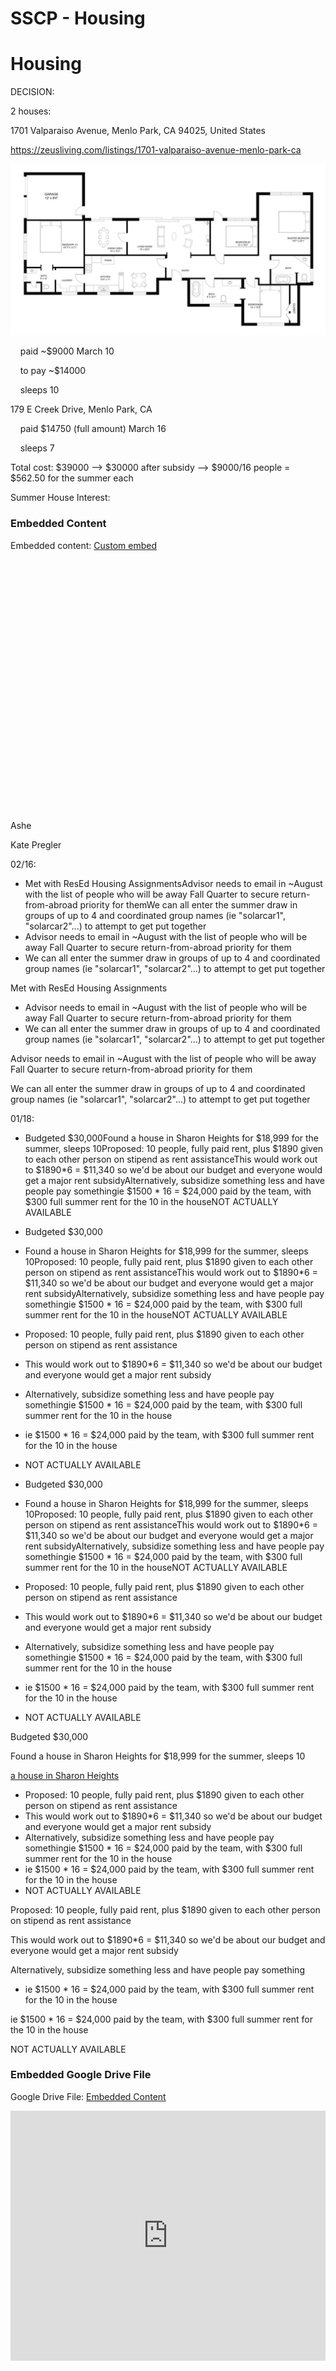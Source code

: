 # SSCP - Housing

# Housing

DECISION:

2 houses:

1701 Valparaiso Avenue, Menlo Park, CA 94025, United States

https://zeusliving.com/listings/1701-valparaiso-avenue-menlo-park-ca

![](../../../../../assets/image_610a020426.png)

    paid ~$9000 March 10

    to pay ~$14000

    sleeps 10

179 E Creek Drive, Menlo Park, CA

    paid $14750 (full amount) March 16

    sleeps 7

Total cost: $39000 --> $30000 after subsidy --> $9000/16 people = $562.50 for the summer each

Summer House Interest:

### Embedded Content

Embedded content: [Custom embed]()

<iframe width="100%" height="400" src="" frameborder="0"></iframe>

Ashe

Kate Pregler

02/16:

* Met with ResEd Housing AssignmentsAdvisor needs to email in ~August with the list of people who will be away Fall Quarter to secure return-from-abroad priority for themWe can all enter the summer draw in groups of up to 4 and coordinated group names (ie "solarcar1", "solarcar2"...) to attempt to get put together
* Advisor needs to email in ~August with the list of people who will be away Fall Quarter to secure return-from-abroad priority for them
* We can all enter the summer draw in groups of up to 4 and coordinated group names (ie "solarcar1", "solarcar2"...) to attempt to get put together

Met with ResEd Housing Assignments

* Advisor needs to email in ~August with the list of people who will be away Fall Quarter to secure return-from-abroad priority for them
* We can all enter the summer draw in groups of up to 4 and coordinated group names (ie "solarcar1", "solarcar2"...) to attempt to get put together

Advisor needs to email in ~August with the list of people who will be away Fall Quarter to secure return-from-abroad priority for them

We can all enter the summer draw in groups of up to 4 and coordinated group names (ie "solarcar1", "solarcar2"...) to attempt to get put together

01/18:

* Budgeted $30,000Found a house in Sharon Heights for $18,999 for the summer, sleeps 10Proposed: 10 people, fully paid rent, plus $1890 given to each other person on stipend as rent assistanceThis would work out to $1890*6 = $11,340 so we'd be about our budget and everyone would get a major rent subsidyAlternatively, subsidize something less and have people pay somethingie $1500 * 16 = $24,000 paid by the team, with $300 full summer rent for the 10 in the houseNOT ACTUALLY AVAILABLE
* Budgeted $30,000
* Found a house in Sharon Heights for $18,999 for the summer, sleeps 10Proposed: 10 people, fully paid rent, plus $1890 given to each other person on stipend as rent assistanceThis would work out to $1890*6 = $11,340 so we'd be about our budget and everyone would get a major rent subsidyAlternatively, subsidize something less and have people pay somethingie $1500 * 16 = $24,000 paid by the team, with $300 full summer rent for the 10 in the houseNOT ACTUALLY AVAILABLE
* Proposed: 10 people, fully paid rent, plus $1890 given to each other person on stipend as rent assistance
* This would work out to $1890*6 = $11,340 so we'd be about our budget and everyone would get a major rent subsidy
* Alternatively, subsidize something less and have people pay somethingie $1500 * 16 = $24,000 paid by the team, with $300 full summer rent for the 10 in the house
* ie $1500 * 16 = $24,000 paid by the team, with $300 full summer rent for the 10 in the house
* NOT ACTUALLY AVAILABLE

* Budgeted $30,000
* Found a house in Sharon Heights for $18,999 for the summer, sleeps 10Proposed: 10 people, fully paid rent, plus $1890 given to each other person on stipend as rent assistanceThis would work out to $1890*6 = $11,340 so we'd be about our budget and everyone would get a major rent subsidyAlternatively, subsidize something less and have people pay somethingie $1500 * 16 = $24,000 paid by the team, with $300 full summer rent for the 10 in the houseNOT ACTUALLY AVAILABLE
* Proposed: 10 people, fully paid rent, plus $1890 given to each other person on stipend as rent assistance
* This would work out to $1890*6 = $11,340 so we'd be about our budget and everyone would get a major rent subsidy
* Alternatively, subsidize something less and have people pay somethingie $1500 * 16 = $24,000 paid by the team, with $300 full summer rent for the 10 in the house
* ie $1500 * 16 = $24,000 paid by the team, with $300 full summer rent for the 10 in the house
* NOT ACTUALLY AVAILABLE

Budgeted $30,000

Found a house in Sharon Heights for $18,999 for the summer, sleeps 10

[a house in Sharon Heights](https://www.homeaway.com/vacation-rental/p628417vb?utm_campaign=HAUS_TRV_PAY_HASC_paymentrequest_PPS&utm_content=propid_text_o_lprop&utm_term=20161028&utm_source=SYS&utm_medium=email)

* Proposed: 10 people, fully paid rent, plus $1890 given to each other person on stipend as rent assistance
* This would work out to $1890*6 = $11,340 so we'd be about our budget and everyone would get a major rent subsidy
* Alternatively, subsidize something less and have people pay somethingie $1500 * 16 = $24,000 paid by the team, with $300 full summer rent for the 10 in the house
* ie $1500 * 16 = $24,000 paid by the team, with $300 full summer rent for the 10 in the house
* NOT ACTUALLY AVAILABLE

Proposed: 10 people, fully paid rent, plus $1890 given to each other person on stipend as rent assistance

This would work out to $1890*6 = $11,340 so we'd be about our budget and everyone would get a major rent subsidy

Alternatively, subsidize something less and have people pay something

* ie $1500 * 16 = $24,000 paid by the team, with $300 full summer rent for the 10 in the house

ie $1500 * 16 = $24,000 paid by the team, with $300 full summer rent for the 10 in the house

NOT ACTUALLY AVAILABLE

[](https://drive.google.com/folderview?id=1Ehnq8htwd3Mf_L7_5I3iCOY2ZdrxWjLK)

### Embedded Google Drive File

Google Drive File: [Embedded Content](https://drive.google.com/embeddedfolderview?id=1Ehnq8htwd3Mf_L7_5I3iCOY2ZdrxWjLK#list)

<iframe width="100%" height="400" src="https://drive.google.com/embeddedfolderview?id=1Ehnq8htwd3Mf_L7_5I3iCOY2ZdrxWjLK#list" frameborder="0"></iframe>

